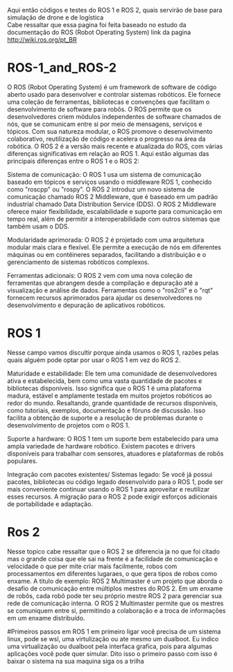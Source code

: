 Aqui então  códigos e testes do ROS 1 e ROS 2,  quais servirão de base para simulação de drone e  de logística   
Cabe ressaltar que essa pagina foi feita baseado no estudo da documentação do ROS  (Robot Operating System)  link da pagina http://wiki.ros.org/pt_BR 
# ROS-1_and_ROS-2 


O ROS (Robot Operating System) é um framework de software de código aberto usado para desenvolver e controlar sistemas robóticos. Ele fornece uma coleção de ferramentas, bibliotecas e convenções que facilitam o desenvolvimento de software para robôs. O ROS permite que os desenvolvedores criem módulos independentes de software chamados de nós, que se comunicam entre si por meio de mensagens, serviços e tópicos. Com sua natureza modular, o ROS promove o desenvolvimento colaborativo, reutilização de código e acelera o progresso na área da robótica.
 O ROS 2 é a versão mais recente e atualizada do ROS, com várias diferenças significativas em relação ao ROS 1. Aqui estão algumas das principais diferenças entre o ROS 1 e o ROS 2:

Sistema de comunicação: O ROS 1 usa um sistema de comunicação baseado em tópicos e serviços usando o middleware ROS 1, conhecido como "roscpp" ou "rospy". O ROS 2 introduz um novo sistema de comunicação chamado ROS 2 Middleware, que é baseado em um padrão industrial chamado Data Distribution Service (DDS). O ROS 2 Middleware oferece maior flexibilidade, escalabilidade e suporte para comunicação em tempo real, além de permitir a interoperabilidade com outros sistemas que também usam o DDS.

Modularidade aprimorada: O ROS 2 é projetado com uma arquitetura modular mais clara e flexível. Ele permite a execução de nós em diferentes máquinas ou em contêineres separados, facilitando a distribuição e o gerenciamento de sistemas robóticos complexos.

Ferramentas adicionais: O ROS 2 vem com uma nova coleção de ferramentas que abrangem desde a compilação e depuração até a visualização e análise de dados. Ferramentas como o "ros2cli" e o "rqt" fornecem recursos aprimorados para ajudar os desenvolvedores no desenvolvimento e depuração de aplicativos robóticos.

 # ROS 1
Nesse campo vamos discultir porque ainda usamos o ROS 1, razões pelas quais alguém pode optar por usar o ROS 1 em vez do ROS 2.

Maturidade e estabilidade: Ele tem uma comunidade de desenvolvedores ativa e estabelecida, bem como uma vasta quantidade de pacotes e bibliotecas disponíveis. Isso significa que o ROS 1 é uma plataforma madura, estável e amplamente testada em muitos projetos robóticos ao redor do mundo. Resaltando,  grande quantidade de recursos disponíveis, como tutoriais, exemplos, documentação e fóruns de discussão. Isso facilita a obtenção de suporte e a resolução de problemas durante o desenvolvimento de projetos com o ROS 1.

Suporte a hardware: O ROS 1 tem um suporte bem estabelecido para uma ampla variedade de hardware robótico. Existem pacotes e drivers disponíveis para trabalhar com sensores, atuadores e plataformas de robôs populares.

Integração com pacotes existentes/ Sistemas legado: Se você já possui pacotes, bibliotecas ou código legado desenvolvido para o ROS 1, pode ser mais conveniente continuar usando o ROS 1 para aproveitar e reutilizar esses recursos. A migração para o ROS 2 pode exigir esforços adicionais de portabilidade e adaptação.

# Ros 2
Nesse topico cabe ressaltar que o ROS 2 se diferencia ja no que foi citado mas o grande coisa que ele sai na frente é a facilidade de comunicação e velocidade o que per mite criar mais facilmente, robos com processamentos em diferentes lugaraes, o que gera tipos de robos como enxame. A titulo de exemplo:  ROS 2 Multimaster é um projeto que aborda o desafio de comunicação entre múltiplos mestres do ROS 2. Em um enxame de robôs, cada robô pode ter seu próprio mestre ROS 2 para gerenciar sua rede de comunicação interna. O ROS 2 Multimaster permite que os mestres se comuniquem entre si, permitindo a colaboração e a troca de informações em um enxame distribuído. 

#Primeiros passos em ROS 1
em primeiro ligar você precisa de um sistema linux, pode se wsl, uma virtulização ou ate mesmo  um dualboot. Eu indico uma virtualização ou dualboot pela interfaca grafica, pois para algumas aplicações você pode quer simular. Dito isso o primeiro passo com isso é baixar o sistema na sua maquina siga os a trilha 
